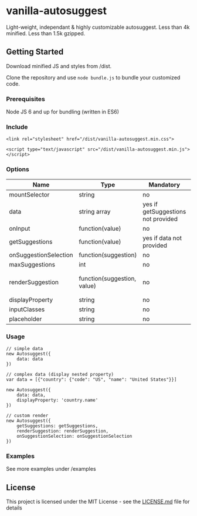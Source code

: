 # vanilla-autosuggest

Light-weight, independant & highly customizable autosuggest.
Less than 4k minified.
Less than 1.5k gzipped.

## Getting Started
Download minified JS and styles from /dist.

Clone the repository and use ``` node bundle.js ``` to bundle your customized code.

### Prerequisites
Node JS 6 and up for bundling (written in ES6)

### Include
```
<link rel="stylesheet" href="/dist/vanilla-autosuggest.min.css">

<script type="text/javascript" src="/dist/vanilla-autosuggest.min.js"></script>
```

### Options

Name  | Type | Mandatory | default
------------- | ------------- | ------------- | -------------
mountSelector  | string  | no | ```#autosuggest-wrapper```
data  | string array  | yes if getSuggestions not provided | -
onInput  | function(value)  | no | -
getSuggestions  | function(value)  | yes if data not provided | - 
onSuggestionSelection  | function(suggestion)  | no | -
maxSuggestions  | int  | no | 20
renderSuggestion  | function(suggestion, value)  | no | ```suggestion.replace(new RegExp(value, 'ig'), '<strong>' + value + '</strong>');```
displayProperty  | string  | no | -
inputClasses  | string  | no | -
placeholder  | string  | no | -


### Usage
```
// simple data
new Autosuggest({
    data: data
})

// complex data (display nested property)
var data = [{"country": {"code": "US", "name": "United States"}}]

new Autosuggest({
    data: data,
    displayProperty: 'country.name'
})

// custom render
new Autosuggest({
    getSuggestions: getSuggestions, 
    renderSuggestion: renderSuggestion,
    onSuggestionSelection: onSuggestionSelection
})
```

### Examples
See more examples under /examples

## License
This project is licensed under the MIT License - see the [LICENSE.md](LICENSE.md) file for details
